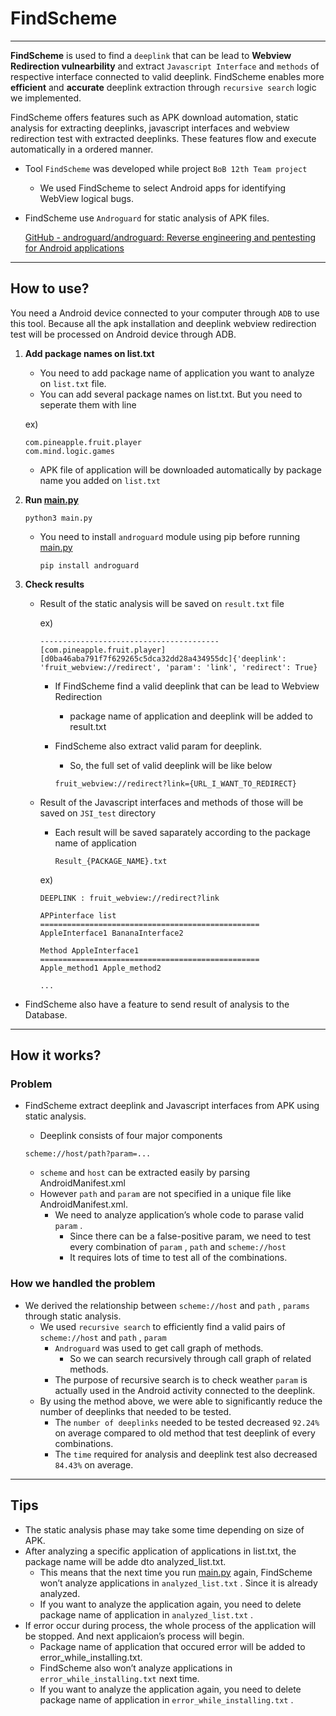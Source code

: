 # FindScheme

---

**FindScheme** is used to find a `deeplink` that can be lead to **Webview Redirection vulnearbility** and extract `Javascript Interface` and `methods` of respective interface connected to valid deeplink.
FindScheme enables more **efficient** and **accurate** deeplink extraction through `recursive search` logic we implemented.

FindScheme offers features such as APK download automation, static analysis for extracting deeplinks, javascript interfaces and webview redirection test with extracted deeplinks. These features flow and execute automatically in a ordered manner.

- Tool `FindScheme` was developed while project `BoB 12th Team project`
    - We used FindScheme to select Android apps for identifying WebView logical bugs.
- FindScheme use `Androguard` for static analysis of APK files.
    
    [GitHub - androguard/androguard: Reverse engineering and pentesting for Android applications](https://github.com/androguard/androguard)
    

---

## How to use?

You need a Android device connected to your computer through `ADB`  to use this tool. Because all the apk installation and deeplink webview redirection test will be processed on Android device through ADB.

1. **Add package names on list.txt**
    - You need to add package name of application you want to analyze on `list.txt` file.
    - You can add several package names on list.txt. But you need to seperate them with line
    
    ex)
    
    ```
    com.pineapple.fruit.player
    com.mind.logic.games
    
    ```
    
    - APK file of application will be downloaded automatically by package name you added on `list.txt`
2. **Run [main.py](http://main.py/)**
    
    ```
    python3 main.py
    
    ```
    
    - You need to install `androguard` module using pip before running [main.py](http://main.py/)
        
        ```
        pip install androguard
        
        ```
        
3. **Check results**
    - Result of the static analysis will be saved on `result.txt` file
        
        ex)
        
        ```
        ----------------------------------------
        [com.pineapple.fruit.player]
        [d0ba46aba791f7f629265c5dca32dd28a434955dc]{'deeplink': 'fruit_webview://redirect', 'param': 'link', 'redirect': True}
        
        ```
        
        - If FindScheme find a valid deeplink that can be lead to Webview Redirection
            - package name of application and deeplink will be added to result.txt
        - FindScheme also extract valid param for deeplink.
            - So, the full set of valid deeplink will be like below
            
            ```
            fruit_webview://redirect?link={URL_I_WANT_TO_REDIRECT}
            
            ```
            
    - Result of the Javascript interfaces and methods of those will be saved on `JSI_test`  directory
        - Each result will be saved saparately according to the package name of application
            
            ```
            Result_{PACKAGE_NAME}.txt
            ```
            
        
        ex)
        
        ```
        DEEPLINK : fruit_webview://redirect?link
        
        APPinterface list
        =================================================
        AppleInterface1 BananaInterface2
        
        Method AppleInterface1
        =================================================
        Apple_method1 Apple_method2
        
        ...
        ```
        
- FindScheme also have a feature to send result of analysis to the Database.

---

## How it works?

### Problem

- FindScheme extract deeplink and Javascript interfaces from APK using static analysis.
    - Deeplink consists of four major components
    
    ```
    scheme://host/path?param=...
    
    ```
    
    - `scheme` and `host` can be extracted easily by parsing AndroidManifest.xml
    - However `path` and `param` are not specified in a unique file like AndroidManifest.xml.
        - We need to analyze application’s whole code to parase valid `param` .
            - Since there can be a false-positive param, we need to test every combination of `param` , `path` and `scheme://host`
            - It requires lots of time to test all of the combinations.

### How we handled the problem

- We derived the relationship between `scheme://host` and `path` , `params` through static analysis.
    - We used `recursive search` to efficiently find a valid pairs of `scheme://host` and `path` , `param`
        - `Androguard` was used to get call graph of methods.
            - So we can search recursively through call graph of related methods.
        - The purpose of recursive search is to check weather `param` is actually used in the Android activity connected to the deeplink.
    - By using the method above, we were able to significantly reduce the number of deeplinks that needed to be tested.
        - The `number of deeplinks` needed to be tested decreased `92.24%` on average compared to old method that test deeplink of every combinations.
        - The `time` required for analysis and deeplink test also decreased `84.43%` on average.

---

## Tips

- The static analysis phase may take some time depending on size of APK.
- After analyzing a specific application of applications in list.txt, the package name will be adde dto analyzed_list.txt.
    - This means that the next time you run [main.py](http://main.py/) again, FindScheme won’t analyze applications in `analyzed_list.txt` . Since it is already analyzed.
    - If you want to analyze the application again, you need to delete package name of application in `analyzed_list.txt` .
- If error occur during process, the whole process of the application will be stopped. And next applicaion’s process will begin.
    - Package name of application that occured error will be added to error_while_installing.txt.
    - FindScheme also won’t analyze applications in `error_while_installing.txt` next time.
    - If you want to analyze the application again, you need to delete package name of application in `error_while_installing.txt` .
